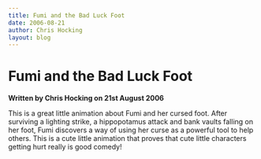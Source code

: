 ```yaml
---
title: Fumi and the Bad Luck Foot
date: 2006-08-21
author: Chris Hocking
layout: blog
---
```

# Fumi and the Bad Luck Foot

**Written by Chris Hocking on 21st August 2006**

This is a great little animation about Fumi and her cursed foot. After surviving a lighting strike, a hippopotamus attack and bank vaults falling on her foot, Fumi discovers a way of using her curse as a powerful tool to help others. This is a cute little animation that proves that cute little characters getting hurt really is good comedy!